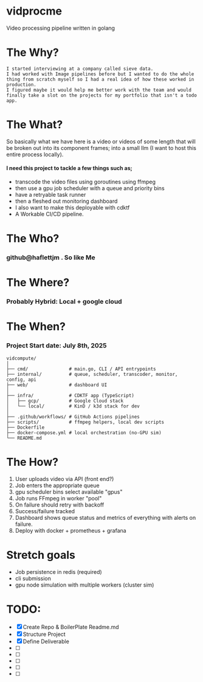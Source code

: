 # vidprocme
Video processing pipeline written in golang

# The Why?

    I started interviewing at a company called sieve data.
    I had worked with Image pipelines before but I wanted to do the whole thing from scratch myself so I had a real idea of how these worked in production. 
    I figured maybe it would help me better work with the team and would finally take a slot on the projects for my portfolio that isn't a todo app.

# The What?

So basically what we have here is a video or videos of some length that will be broken out into its component frames; into a small llm (I want to host this entire process locally). 

#### I need this project to tackle a few things such as;
  - transcode the video files using goroutines using ffmpeg
  - then use a gpu job scheduler with a queue and priority bins
  - have a retryable task runner 
  - then a fleshed out monitoring dashboard 
  - I also want to make this deployable with cdktf
  - A Workable CI/CD pipeline.

# The Who?
### github@haflettjm . So like Me

# The Where?
### Probably Hybrid: Local + google cloud

# The When? 
### Project Start date: July 8th, 2025

```text
vidcompute/
│
├── cmd/               # main.go, CLI / API entrypoints
├── internal/          # queue, scheduler, transcoder, monitor, config, api
├── web/               # dashboard UI
│
├── infra/             # CDKTF app (TypeScript)
│   ├── gcp/           # Google Cloud stack 
│   └── local/         # KinD / k3d stack for dev
│
├── .github/workflows/ # GitHub Actions pipelines
├── scripts/           # ffmpeg helpers, local dev scripts
├── Dockerfile
├── docker-compose.yml # local orchestration (no-GPU sim)
└── README.md

```

# The How?

1. User uploads video via API (front end?)
2. Job enters the appropriate queue
3. gpu scheduler bins select available "gpus"
4. Job runs FFmpeg in worker "pool"
5. On failure should retry with backoff
6. Success/failure tracked
7. Dashboard shows queue status and metrics of everything with alerts on failure.
8. Deploy with docker + prometheus + grafana

# Stretch goals
- Job persistence in redis (required)
- cli submission 
- gpu node simulation with multiple workers (cluster sim)


# TODO:
 - [X] Create Repo & BoilerPlate Readme.md
 - [X] Structure Project
 - [X] Define Deliverable
 - [ ] 
 - [ ]
 - [ ]
 - [ ]
 - [ ]
